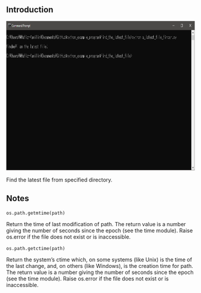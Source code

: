 ## Introduction

<p align = "center">
  <img src = "https://raw.githubusercontent.com/hafiz-kamilin/miscellaneous_python_program/master/find_the_latest_file/example.png" width = "700" height = "400"/>
</p>

Find the latest file from specified directory.

## Notes

```
os.path.getmtime(path)
```

Return the time of last modification of path. The return value is a number giving the number of seconds since the epoch (see the time module). Raise os.error if the file does not exist or is inaccessible.

```
os.path.getctime(path)
```
Return the system’s ctime which, on some systems (like Unix) is the time of the last change, and, on others (like Windows), is the creation time for path. The return value is a number giving the number of seconds since the epoch (see the time module). Raise os.error if the file does not exist or is inaccessible.